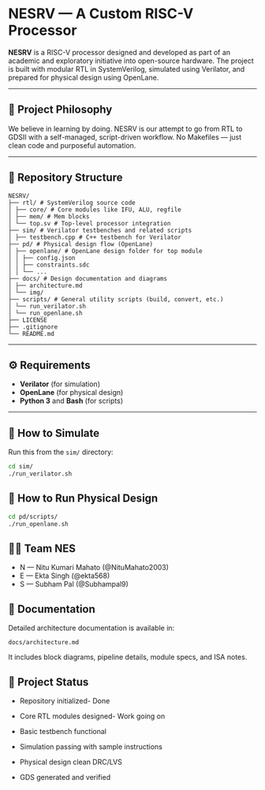 # NESRV — A Custom RISC-V Processor

**NESRV** is a RISC-V processor designed and developed as part of an academic and exploratory initiative into open-source hardware. The project is built with modular RTL in SystemVerilog, simulated using Verilator, and prepared for physical design using OpenLane.

---

## 🧠 Project Philosophy

We believe in learning by doing. NESRV is our attempt to go from RTL to GDSII with a self-managed, script-driven workflow. No Makefiles — just clean code and purposeful automation.

---

## 🧱 Repository Structure

```
NESRV/
├── rtl/ # SystemVerilog source code
│ ├── core/ # Core modules like IFU, ALU, regfile
│ ├── mem/ # Mem blocks
│ └── top.sv # Top-level processor integration
├── sim/ # Verilator testbenches and related scripts
│ ├── testbench.cpp # C++ testbench for Verilator
├── pd/ # Physical design flow (OpenLane)
│ ├── openlane/ # OpenLane design folder for top module
│ │ ├── config.json
│ │ ├── constraints.sdc
│ │ └── ...
├── docs/ # Design documentation and diagrams
│ ├── architecture.md
│ └── img/
├── scripts/ # General utility scripts (build, convert, etc.)
│ └── run_verilator.sh
│ └── run_openlane.sh
├── LICENSE
├── .gitignore
└── README.md
```

---

## ⚙️ Requirements

- **Verilator** (for simulation)
- **OpenLane** (for physical design)
- **Python 3** and **Bash** (for scripts)

---

## 🚀 How to Simulate

Run this from the `sim/` directory:

```bash
cd sim/
./run_verilator.sh
```

## 🧱 How to Run Physical Design

```bash
cd pd/scripts/
./run_openlane.sh
```

## 👨‍💻 Team NES

- N — Nitu Kumari Mahato (@NituMahato2003)
- E — Ekta Singh (@ekta568)
- S — Subham Pal (@Subhampal9)

## 📘 Documentation

Detailed architecture documentation is available in:
```
docs/architecture.md
```
It includes block diagrams, pipeline details, module specs, and ISA notes.

## 🚧 Project Status

* Repository initialized- Done

* Core RTL modules designed- Work going on

* Basic testbench functional

* Simulation passing with sample instructions

* Physical design clean DRC/LVS

* GDS generated and verified
